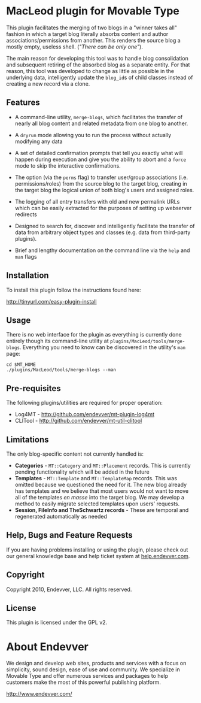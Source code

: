 # MacLeod plugin for Movable Type #

This plugin facilitates the merging of two blogs in a "winner takes all" fashion in which a target blog literally absorbs content and author associations/permissions from another.  This renders the source blog a mostly empty, useless shell. (*"There can be only one"*).

The main reason for developing this tool was to handle blog consolidation and subsequent retiring of the absorbed blog as a separate entity.  For that reason, this tool was developed to change as little as possible in the underlying data, intelligently update the `blog_id`s of child classes instead of creating a new record via a clone.

## Features ##

* A command-line utility, `merge-blogs`, which facilitates the transfer of nearly all blog content and related metadata from one blog to another.

* A `dryrun` mode allowing you to run the process without actually modifying any data

* A set of detailed confirmation prompts that tell you exactly what will happen during execution and give you the ability to abort and a `force` mode to skip the interactive confirmations.

* The option (via the `perms` flag) to transfer user/group associations (i.e. permissions/roles) from the source blog to the target blog, creating in the target blog the logical union of both blog's users and assigned roles.

* The logging of all entry transfers with old and new permalink URLs which can be easily extracted for the purposes of setting up webserver redirects

* Designed to search for, discover and intelligently facilitate the transfer of data from arbitrary object types and classes (e.g. data from third-party plugins).

* Brief and lengthy documentation on the command line via the `help` and `man` flags


## Installation ##

To install this plugin follow the instructions found here:

http://tinyurl.com/easy-plugin-install

## Usage ##

There is no web interface for the plugin as everything is currently done entirely though its command-line utility at `plugins/MacLeod/tools/merge-blogs`.  Everything you need to know can be discovered in the utility's `man` page: 

    cd $MT_HOME
    ./plugins/MacLeod/tools/merge-blogs --man

## Pre-requisites ##

The following plugins/utilities are required for proper operation:

* Log4MT  - http://github.com/endevver/mt-plugin-log4mt
* CLITool - http://github.com/endevver/mt-util-clitool

## Limitations ##

The only blog-specific content not currently handled is:

* **Categories** - `MT::Category` and `MT::Placement` records.  This is currently pending functionality which will be added in the future
* **Templates** - `MT::Template` and `MT::TemplateMap` records. This was omitted because we questioned the need for it.  The new blog already has templates and we believe that most users would not want to move all of the templates *en masse* into the target blog.  We may develop a method to easily migrate selected templates upon users' requests.
* **Session, FileInfo and TheSchwartz records** - These are temporal and regenerated automatically as needed

## Help, Bugs and Feature Requests ##

If you are having problems installing or using the plugin, please check out our general knowledge base and help ticket system at [help.endevver.com](http://help.endevver.com).

## Copyright ##

Copyright 2010, Endevver, LLC. All rights reserved.

## License ##

This plugin is licensed under the GPL v2.

# About Endevver #

We design and develop web sites, products and services with a focus on 
simplicity, sound design, ease of use and community. We specialize in 
Movable Type and offer numerous services and packages to help customers 
make the most of this powerful publishing platform.

http://www.endevver.com/

